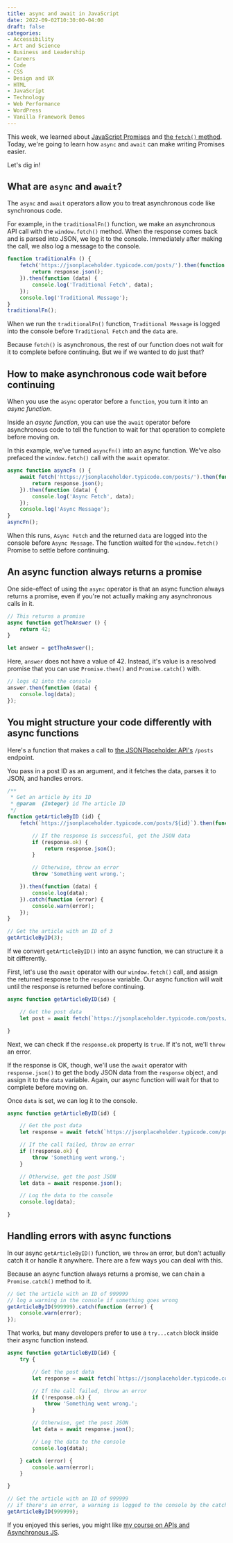 ```yaml
---
title: async and await in JavaScript
date: 2022-09-02T10:30:00-04:00
draft: false
categories:
- Accessibility
- Art and Science
- Business and Leadership
- Careers
- Code
- CSS
- Design and UX
- HTML
- JavaScript
- Technology
- Web Performance
- WordPress
- Vanilla Framework Demos
---
```


This week, we learned about [JavaScript Promises](/javascript-promises/) and [the `fetch()` method](/the-javascript-fetch-method/). Today, we're going to learn how `async` and `await` can make writing Promises easier.

Let's dig in!

## What are `async` and `await`?

The `async` and `await` operators allow you to treat asynchronous code like synchronous code.

For example, in the `traditionalFn()` function, we make an asynchronous API call with the `window.fetch()` method. When the response comes back and is parsed into JSON, we log it to the console. Immediately after making the call, we also log a message to the console.

```javascript
function traditionalFn () {
	fetch('https://jsonplaceholder.typicode.com/posts/').then(function (response) {
		return response.json();
	}).then(function (data) {
		console.log('Traditional Fetch', data);
	});
	console.log('Traditional Message');
}
traditionalFn();
```

When we run the `traditionalFn()` function, `Traditional Message` is logged into the console before `Traditional Fetch` and the `data` are.

Because `fetch()` is asynchronous, the rest of our function does not wait for it to complete before continuing. But we if we wanted to do just that?

## How to make asynchronous code wait before continuing

When you use the `async` operator before a `function`, you turn it into an _async function_.

Inside an _async function_, you can use the `await` operator before asynchronous code to tell the function to wait for that operation to complete before moving on.

In this example, we've turned `asyncFn()` into an async function. We've also prefaced the `window.fetch()` call with the `await` operator.

```javascript
async function asyncFn () {
	await fetch('https://jsonplaceholder.typicode.com/posts/').then(function (response) {
		return response.json();
	}).then(function (data) {
		console.log('Async Fetch', data);
	});
	console.log('Async Message');
}
asyncFn();
```

When this runs, `Async Fetch` and the returned `data` are logged into the console before `Async Message`. The function waited for the `window.fetch()` Promise to settle before continuing.

## An async function always returns a promise

One side-effect of using the `async` operator is that an async function always returns a promise, even if you're not actually making any asynchronous calls in it.

```javascript
// This returns a promise
async function getTheAnswer () {
	return 42;
}

let answer = getTheAnswer();
```

Here, `answer` does not have a value of 42. Instead, it's value is a resolved promise that you can use `Promise.then()` and `Promise.catch()` with.

```javascript
// logs 42 into the console
answer.then(function (data) {
	console.log(data);
});
```

## You might structure your code differently with async functions

Here's a function that makes a call to [the JSONPlaceholder API's](https://jsonplaceholder.typicode.com/) `/posts` endpoint.

You pass in a post ID as an argument, and it fetches the data, parses it to JSON, and handles errors.

```javascript
/**
 * Get an article by its ID
 * @param  {Integer} id The article ID
 */
function getArticleByID (id) {
	fetch(`https://jsonplaceholder.typicode.com/posts/${id}`).then(function (response) {

		// If the response is successful, get the JSON data
		if (response.ok) {
			return response.json();
		}

		// Otherwise, throw an error
		throw 'Something went wrong.';

	}).then(function (data) {
		console.log(data);
	}).catch(function (error) {
		console.warn(error);
	});
}

// Get the article with an ID of 3
getArticleByID(3);
```

If we convert `getArticleByID()` into an async function, we can structure it a bit differently.

First, let's use the `await` operator with our `window.fetch()` call, and assign the returned response to the `response` variable. Our async function will wait until the response is returned before continuing.

```javascript
async function getArticleByID(id) {

	// Get the post data
	let post = await fetch(`https://jsonplaceholder.typicode.com/posts/${id}`);

}
```

Next, we can check if the `response.ok` property is `true`. If it's not, we'll `throw` an error.

If the response is OK, though, we'll use the `await` operator with `response.json()` to get the body JSON data from the `response` object, and assign it to the `data` variable. Again, our async function will wait for that to complete before moving on.

Once `data` is set, we can log it to the console.

```javascript
async function getArticleByID(id) {

	// Get the post data
	let response = await fetch(`https://jsonplaceholder.typicode.com/posts/${id}`);

	// If the call failed, throw an error
	if (!response.ok) {
		throw 'Something went wrong.';
	}

	// Otherwise, get the post JSON
	let data = await response.json();

	// Log the data to the console
	console.log(data);

}
```

## Handling errors with async functions

In our async `getArticleByID()` function, we `throw` an error, but don't actually catch it or handle it anywhere. There are a few ways you can deal with this.

Because an async function always returns a promise, we can chain a `Promise.catch()` method to it.

```javascript
// Get the article with an ID of 999999
// log a warning in the console if something goes wrong
getArticleByID(999999).catch(function (error) {
	console.warn(error);
});
```

That works, but many developers prefer to use a `try...catch` block inside their async function instead.

```javascript
async function getArticleByID(id) {
	try {

		// Get the post data
		let response = await fetch(`https://jsonplaceholder.typicode.com/posts/${id}`);

		// If the call failed, throw an error
		if (!response.ok) {
			throw 'Something went wrong.';
		}

		// Otherwise, get the post JSON
		let data = await response.json();

		// Log the data to the console
		console.log(data);

	} catch (error) {
		console.warn(error);
	}

}

// Get the article with an ID of 999999
// if there's an error, a warning is logged to the console by the catch() block in the function
getArticleByID(999999);
```

If you enjoyed this series, you might like [my course on APIs and Asynchronous JS](https://vanillajsguides.com/apis/).